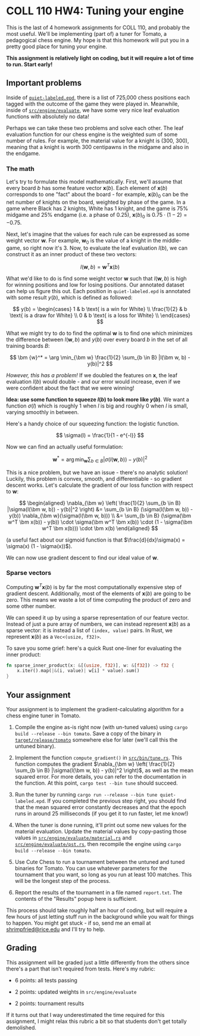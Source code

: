 # COLL 110 HW4: Tuning your engine

This is the last of 4 homework assignments for COLL 110, and probably the most useful.
We'll be implementing (part of) a tuner for Tomato, a pedagogical chess engine.
My hope is that this homework will put you in a pretty good place for tuning your engine.

**This assignment is relatively light on coding, but it will require a lot of time to run.
Start early!**

## Important problems

Inside of [`quiet-labeled.epd`](quiet-labeled.epd), there is a list of 725,000 chess positions each
tagged with the outcome of the game they were played in.
Meanwhile, inside of [`src/engine/evaluate`](src/engine/evaluate), we have some very nice leaf
evaluation functions with absolutely no data!

Perhaps we can take these two problems and solve each other.
The leaf evaluation function for our chess engine is the weighted sum of some number of rules.
For example, the material value for a knight is (300, 300), meaning that a knight is worth 300
centipawns in the midgame and also in the endgame.

### The math

Let's try to formulate this model mathematically.
First, we'll assume that every board $b$ has some feature vector $\bm {x}(b)$.
Each element of $\bm {x}(b)$ corresponds to one "fact" about the board - for example,
$\bm x(b)_0$ can be the net number of knights on the board, weighted by phase of the game.
In a game where Black has 2 knights, White has 1 knight, and the game is 75% midgame and 25%
endgame (i.e. a phase of 0.25), $\bm x(b)_0$ is $0.75 \cdot (1 - 2) = -0.75$.

Next, let's imagine that the values for each rule can be expressed as some weight vector $\bm w$.
For example, $\bm w_0$ is the value of a knight in the middle-game, so right now it's $3$.
Now, to evaluate the leaf evaluation $l(b)$, we can construct it as an inner product of these two
vectors:

$$
l(\bm w, b) = \bm w^T \bm x(b)
$$

What we'd like to do is find some weight vector $\bm w$ such that $l(\bm w, b)$ is high for
winning positions and low for losing positions.
Our annotated dataset can help us figure this out.
Each position in `quiet-labeled.epd` is annotated with some result $y(b)$, which is defined as
followed:

$$
y(b) = \begin{cases}
1 & b \text{ is a win for White} \\
\frac{1}{2} & b \text{ is a draw for White} \\
0 & b \text{ is a loss for White} \\
\end{cases}
$$

What we might try to do to find the optimal $\bm w$ is to find one which minimizes the difference
between $l(\bm w, b)$ and $y(b)$ over every board $b$ in the set of all training boards $B$:

$$
\bm {w}^* = \arg \min_{\bm w} \frac{1}{2} \sum_{b \in B} |l(\bm w, b) - y(b)|^2
$$

_However, this has a problem!_
If we doubled the features on $\bm x$, the leaf evaluation $l(b)$ would double - and our error
would increase, even if we were confident about the fact that we were winning!

**Idea: use some function to squeeze $l(b)$ to look more like $y(b)$**.
We want a function $\sigma(l)$ which is roughly 1 when $l$ is big and roughly 0 when $l$ is small,
varying smoothly in between.

Here's a handy choice of our squeezing function: the logistic function.

$$
\sigma(l) = \frac{1}{1 - e^{-l}}
$$

Now we can find an actually useful formulation:

$$
\bm w^* = \arg \min_{\bm w} \sum_{b \in B} |\sigma(l(\bm w, b)) - y(b)|^2
$$

This is a nice problem, but we have an issue - there's no analytic solution!
Luckily, this problem is convex, smooth, and differentiable - so gradient descent works.
Let's calculate the gradient of our loss function with respect to $\bm w$:

$$
\begin{aligned}
\nabla_{\bm w} \left( \frac{1}{2} \sum_{b \in B} |\sigma(l(\bm w, b)) - y(b)|^2 \right)
    &= \sum_{b \in B} (\sigma(l(\bm w, b)) - y(b)) \nabla_{\bm w}(\sigma(l(\bm w, b))) \\
    &= \sum_{b \in B}
        (\sigma(\bm w^T \bm x(b)) - y(b))
        \cdot \sigma(\bm w^T \bm x(b))
        \cdot (1 - \sigma(\bm w^T \bm x(b)))
        \cdot \bm x(b)
\end{aligned}
$$

(a useful fact about our sigmoid function is that
$\frac{d}{dx}\sigma(x) = \sigma(x) (1 - \sigma(x))$).

We can now use gradient descent to find our ideal value of $\bm w$.

### Sparse vectors

Computing $\bm w^T \bm x(b)$ is by far the most computationally expensive step of gradient
descent.
Additionally, most of the elements of $\bm x(b)$ are going to be zero.
This means we waste a lot of time computing the product of zero and some other number.

We can speed it up by using a sparse representation of our feature vector.
Instead of just a pure array of numbers, we can instead represent $\bm x(b)$ as a sparse vector:
it is instead a list of `(index, value)` pairs.
In Rust, we represent $\bm x(b)$ as a `Vec<(usize, f32)>`.

To save you some grief: here's a quick Rust one-liner for evaluating the inner product:

```rust
fn sparse_inner_product(x: &[(usize, f32)], w: &[f32]) -> f32 {
    x.iter().map(|&(i, value)| w[i] * value).sum()
}
```

## Your assignment

Your assignment is to implement the gradient-calculating algorithm for a chess engine tuner in
Tomato.

1. Compile the engine as-is right now (with un-tuned values) using
   `cargo build --release --bin tomato`.
   Save a copy of the binary in [`target/release/tomato`](target/release/tomato) somewhere else for
   later (we'll call this the untuned binary).

1. Implement the function `compute_gradient()` in [`src/bin/tune.rs`](src/bin/tune.rs).
   This function computes the gradient
   $\nabla_{\bm w} \left( \frac{1}{2} \sum_{b \in B} |\sigma(l(\bm w, b)) - y(b)|^2 \right)$,
   as well as the mean squared error.
   For more details, you can refer to the documentation in the function.
   At this point, `cargo test --bin tune` should succeed.

1. Run the tuner by running `cargo run --release --bin tune quiet-labeled.epd`.
   If you completed the previous step right, you should find that the mean squared error constantly
   decreases and that the epoch runs in around 25 milliseconds (if you get it to run faster, let me
   know!)

1. When the tuner is done running, it'll print out some new values for the material evaluation.
   Update the material values by copy-pasting those values in
   [`src/engine/evaluate/material.rs`](src/engine/evaluate/material.rs) and
   [`src/engine/evaluate/pst.rs`](src/engine/evaluate/pst.rs), then recompile the engine using
   `cargo build --release --bin tomato`.

1. Use Cute Chess to run a tournament between the untuned and tuned binaries for Tomato.
   You can use whatever parameters for the tournament that you want, so long as you run at least 100
   matches.
   This will be the longest step of the process.

1. Report the results of the tournament in a file named `report.txt`.
   The contents of the "Results" popup here is sufficient.

This process should take roughly half an hour of coding, but will require a few hours of just
letting stuff run in the background while you wait for things to happen.
You might get stuck - if so, send me an email at shrimpfried@rice.edu and I'll try to help.

## Grading

This assignment will be graded just a little differently from the others since there's a part that
isn't required from tests.
Here's my rubric:

- 6 points: all tests passing

- 2 points: updated weights in `src/engine/evaluate`

- 2 points: tournament results

If it turns out that I way underestimated the time required for this assignment, I might relax this
rubric a bit so that students don't get totally demolished.
